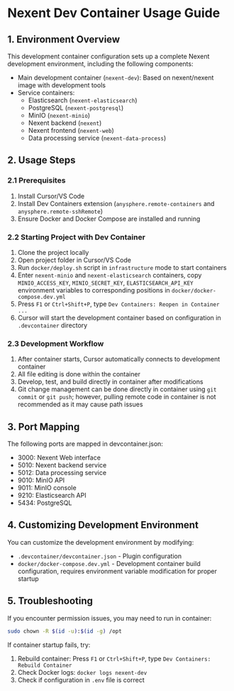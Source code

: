 # Nexent Dev Container Usage Guide

## 1. Environment Overview

This development container configuration sets up a complete Nexent development environment, including the following components:

- Main development container (`nexent-dev`): Based on nexent/nexent image with development tools
- Service containers:
  - Elasticsearch (`nexent-elasticsearch`)
  - PostgreSQL (`nexent-postgresql`)
  - MinIO (`nexent-minio`)
  - Nexent backend (`nexent`)
  - Nexent frontend (`nexent-web`)
  - Data processing service (`nexent-data-process`)

## 2. Usage Steps

### 2.1 Prerequisites

1. Install Cursor/VS Code
2. Install Dev Containers extension (`anysphere.remote-containers` and `anysphere.remote-sshRemote`)
3. Ensure Docker and Docker Compose are installed and running

### 2.2 Starting Project with Dev Container

1. Clone the project locally
2. Open project folder in Cursor/VS Code
3. Run `docker/deploy.sh` script in `infrastructure` mode to start containers
4. Enter `nexent-minio` and `nexent-elasticsearch` containers, copy `MINIO_ACCESS_KEY`, `MINIO_SECRET_KEY`, `ELASTICSEARCH_API_KEY` environment variables to corresponding positions in `docker/docker-compose.dev.yml`
5. Press `F1` or `Ctrl+Shift+P`, type `Dev Containers: Reopen in Container ...`
6. Cursor will start the development container based on configuration in `.devcontainer` directory

### 2.3 Development Workflow

1. After container starts, Cursor automatically connects to development container
2. All file editing is done within the container
3. Develop, test, and build directly in container after modifications
4. Git change management can be done directly in container using `git commit` or `git push`; however, pulling remote code in container is not recommended as it may cause path issues

## 3. Port Mapping

The following ports are mapped in devcontainer.json:

- 3000: Nexent Web interface
- 5010: Nexent backend service
- 5012: Data processing service
- 9010: MinIO API
- 9011: MinIO console
- 9210: Elasticsearch API
- 5434: PostgreSQL

## 4. Customizing Development Environment

You can customize the development environment by modifying:

- `.devcontainer/devcontainer.json` - Plugin configuration
- `docker/docker-compose.dev.yml` - Development container build configuration, requires environment variable modification for proper startup

## 5. Troubleshooting

If you encounter permission issues, you may need to run in container:

```bash
sudo chown -R $(id -u):$(id -g) /opt
```

If container startup fails, try:

1. Rebuild container: Press `F1` or `Ctrl+Shift+P`, type `Dev Containers: Rebuild Container`
2. Check Docker logs: `docker logs nexent-dev`
3. Check if configuration in `.env` file is correct
